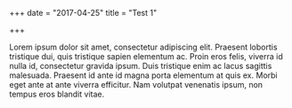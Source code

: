 +++
date = "2017-04-25"
title = "Test 1"

+++

Lorem ipsum dolor sit amet, consectetur adipiscing elit. Praesent lobortis tristique dui, quis tristique sapien elementum ac. Proin eros felis, viverra id nulla id, consectetur gravida ipsum. Duis tristique enim ac lacus sagittis malesuada. Praesent id ante id magna porta elementum at quis ex. Morbi eget ante at ante viverra efficitur. Nam volutpat venenatis ipsum, non tempus eros blandit vitae.

<!--more-->
